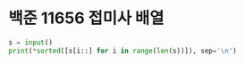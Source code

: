 # 백준 11656 접미사 배열

```python
s = input()
print(*sorted([s[i::] for i in range(len(s))]), sep='\n')
```
